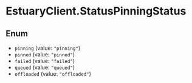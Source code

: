 # EstuaryClient.StatusPinningStatus

## Enum

* `pinning` (value: `"pinning"`)
* `pinned` (value: `"pinned"`)
* `failed` (value: `"failed"`)
* `queued` (value: `"queued"`)
* `offloaded` (value: `"offloaded"`)

